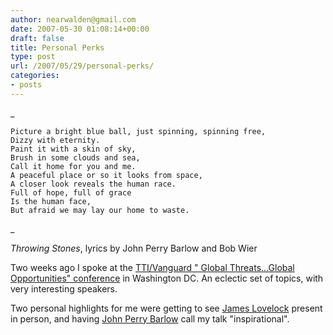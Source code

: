 ```yaml
---
author: nearwalden@gmail.com
date: 2007-05-30 01:08:14+00:00
draft: false
title: Personal Perks
type: post
url: /2007/05/29/personal-perks/
categories:
- posts
---
```


_




    
    Picture a bright blue ball, just spinning, spinning free,
    Dizzy with eternity.
    Paint it with a skin of sky,
    Brush in some clouds and sea,
    Call it home for you and me.
    A peaceful place or so it looks from space,
    A closer look reveals the human race.
    Full of hope, full of grace
    Is the human face,
    But afraid we may lay our home to waste.





_





_Throwing Stones_, lyrics by John Perry Barlow and Bob Wier





  






Two weeks ago I spoke at the [TTI/Vanguard " Global Threats...Global Opportunities" conference](http://www.ttivanguard.com/conference/2007/washingtondc.html) in Washington DC.  An eclectic set of topics, with very interesting speakers.





Two personal highlights for me were getting to see [James Lovelock](http://www.ecolo.org/lovelock/) present in person, and having [John Perry Barlow](http://homes.eff.org/~barlow/) call my talk "inspirational".



